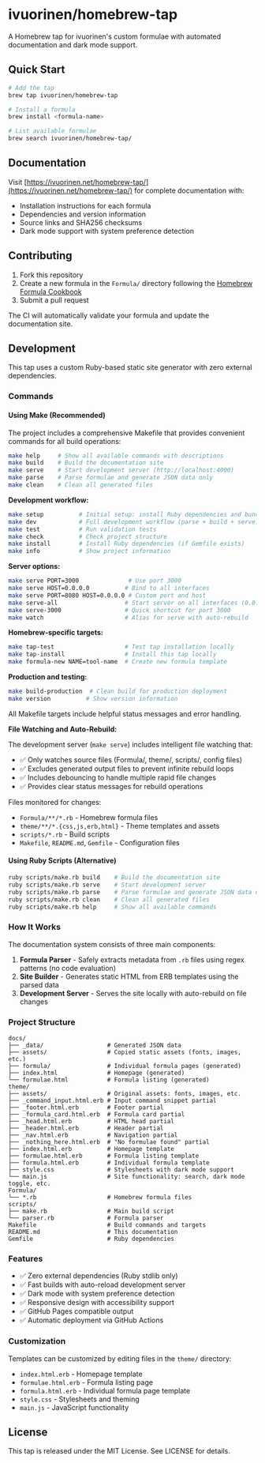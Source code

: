 # ivuorinen/homebrew-tap

A Homebrew tap for ivuorinen's custom formulae with automated documentation and dark mode support.

## Quick Start

```bash
# Add the tap
brew tap ivuorinen/homebrew-tap

# Install a formula
brew install <formula-name>

# List available formulae
brew search ivuorinen/homebrew-tap/
```

## Documentation

Visit [https://ivuorinen.net/homebrew-tap/](https://ivuorinen.net/homebrew-tap/) for complete documentation with:
- Installation instructions for each formula
- Dependencies and version information
- Source links and SHA256 checksums
- Dark mode support with system preference detection

## Contributing

1. Fork this repository
2. Create a new formula in the `Formula/` directory following the [Homebrew Formula Cookbook](https://docs.brew.sh/Formula-Cookbook)
3. Submit a pull request

The CI will automatically validate your formula and update the documentation site.

## Development

This tap uses a custom Ruby-based static site generator with zero external dependencies.

### Commands

#### Using Make (Recommended)

The project includes a comprehensive Makefile that provides convenient commands for all build operations:

```bash
make help     # Show all available commands with descriptions
make build    # Build the documentation site
make serve    # Start development server (http://localhost:4000)
make parse    # Parse formulae and generate JSON data only
make clean    # Clean all generated files
```

**Development workflow:**
```bash
make setup          # Initial setup: install Ruby dependencies and bundler
make dev            # Full development workflow (parse + build + serve)
make test           # Run validation tests
make check          # Check project structure
make install        # Install Ruby dependencies (if Gemfile exists)
make info           # Show project information
```

**Server options:**
```bash
make serve PORT=3000              # Use port 3000
make serve HOST=0.0.0.0          # Bind to all interfaces
make serve PORT=8080 HOST=0.0.0.0 # Custom port and host
make serve-all                   # Start server on all interfaces (0.0.0.0)
make serve-3000                  # Quick shortcut for port 3000
make watch                       # Alias for serve with auto-rebuild
```

**Homebrew-specific targets:**
```bash
make tap-test                    # Test tap installation locally
make tap-install                 # Install this tap locally
make formula-new NAME=tool-name  # Create new formula template
```

**Production and testing:**
```bash
make build-production  # Clean build for production deployment
make version          # Show version information
```

All Makefile targets include helpful status messages and error handling.

**File Watching and Auto-Rebuild:**

The development server (`make serve`) includes intelligent file watching that:
- ✅ Only watches source files (Formula/, theme/, scripts/, config files)
- ✅ Excludes generated output files to prevent infinite rebuild loops
- ✅ Includes debouncing to handle multiple rapid file changes
- ✅ Provides clear status messages for rebuild operations

Files monitored for changes:
- `Formula/**/*.rb` - Homebrew formula files
- `theme/**/*.{css,js,erb,html}` - Theme templates and assets
- `scripts/*.rb` - Build scripts
- `Makefile`, `README.md`, `Gemfile` - Configuration files

#### Using Ruby Scripts (Alternative)

```bash
ruby scripts/make.rb build    # Build the documentation site
ruby scripts/make.rb serve    # Start development server
ruby scripts/make.rb parse    # Parse formulae and generate JSON data only
ruby scripts/make.rb clean    # Clean all generated files
ruby scripts/make.rb help     # Show all available commands
```

### How It Works

The documentation system consists of three main components:

1. **Formula Parser** - Safely extracts metadata from `.rb` files using regex patterns (no code evaluation)
2. **Site Builder** - Generates static HTML from ERB templates using the parsed data
3. **Development Server** - Serves the site locally with auto-rebuild on file changes

### Project Structure

```
docs/
├── _data/                  # Generated JSON data
├── assets/                 # Copied static assets (fonts, images, etc.)
├── formula/                # Individual formula pages (generated)
├── index.html              # Homepage (generated)
└── formulae.html           # Formula listing (generated)
theme/
├── assets/                 # Original assets: fonts, images, etc.
├── _command_input.html.erb # Input command snippet partial
├── _footer.html.erb        # Footer partial
├── _formula_card.html.erb  # Formula card partial
├── _head.html.erb          # HTML head partial
├── _header.html.erb        # Header partial
├── _nav.html.erb           # Navigation partial
├── _nothing_here.html.erb  # "No formulae found" partial
├── index.html.erb          # Homepage template
├── formulae.html.erb       # Formula listing template
├── formula.html.erb        # Individual formula template
├── style.css               # Stylesheets with dark mode support
└── main.js                 # Site functionality: search, dark mode toggle, etc.
Formula/
└── *.rb                    # Homebrew formula files
scripts/
├── make.rb                 # Main build script
└── parser.rb               # Formula parser
Makefile                    # Build commands and targets
README.md                   # This documentation
Gemfile                     # Ruby dependencies
```

### Features

- ✅ Zero external dependencies (Ruby stdlib only)
- ✅ Fast builds with auto-reload development server
- ✅ Dark mode with system preference detection
- ✅ Responsive design with accessibility support
- ✅ GitHub Pages compatible output
- ✅ Automatic deployment via GitHub Actions

### Customization

Templates can be customized by editing files in the `theme/` directory:
- `index.html.erb` - Homepage template
- `formulae.html.erb` - Formula listing page
- `formula.html.erb` - Individual formula page template
- `style.css` - Stylesheets and theming
- `main.js` - JavaScript functionality

## License

This tap is released under the MIT License. See LICENSE for details.
